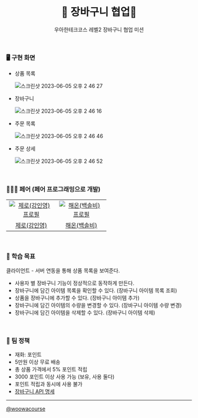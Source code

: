 <h1 align="middle">🛒 장바구니 협업🛒</h1>
<p align="middle">우아한테크코스 레벨2 장바구니 협업 미션</p>

<br>

### 🖥 구현 화면

- 상품 목록

  <img  alt="스크린샷 2023-06-05 오후 2 46 27" src="https://github.com/hae-on/woowacourse/assets/80464961/479f3598-961a-46e3-bce9-dedc1b0630ee">

- 장바구니

  <img  alt="스크린샷 2023-06-05 오후 2 46 16" src="https://github.com/hae-on/woowacourse/assets/80464961/37fd9d55-c119-4734-9aee-e28f61e37fe0">

- 주문 목록

  <img  alt="스크린샷 2023-06-05 오후 2 46 46" src="https://github.com/hae-on/woowacourse/assets/80464961/e82511ea-37d6-4863-b471-2aed52de0f6e">

- 주문 상세

  <img  alt="스크린샷 2023-06-05 오후 2 46 52" src="https://github.com/hae-on/woowacourse/assets/80464961/da91e80e-d02a-467d-ba76-693794762336">

<br />

### 🧑‍🤝‍🧑 페어 (페어 프로그래밍으로 개발)

<table>
  <tr>
    <td align="center" width="120px">
      <a href="https://github.com/inyeong-kang" target="_blank">
        <img src="https://avatars.githubusercontent.com/u/81199414?v=4" alt="제로(강인영) 프로필" />
      </a>
    </td>
    <td align="center" width="120px">
      <a href="https://github.com/hae-on" target="_blank">
        <img src="https://avatars.githubusercontent.com/u/80464961?v=4" alt="해온(백솔비) 프로필" />
      </a>
    </td>
  </tr>
  <tr>
    <td align="center">
      <a href="https://github.com/inyeong-kang" target="_blank">
      제로(강인영)
      </a>
    </td>
    <td align="center">
      <a href="https://github.com/hae-on" target="_blank">
        해온(백솔비)
      </a>
    </td>
  </tr>
</table>

<br>

### 📍 학습 목표

클라이언트 - 서버 연동을 통해 상품 목록을 보여준다.

- 사용자 별 장바구니 기능이 정상적으로 동작하게 만든다.
- 장바구니에 담긴 아이템 목록을 확인할 수 있다. (장바구니 아이템 목록 조회)
- 상품을 장바구니에 추가할 수 있다. (장바구니 아이템 추가)
- 장바구니에 담긴 아이템의 수량을 변경할 수 있다. (장바구니 아이템 수량 변경)
- 장바구니에 담긴 아이템을 삭제할 수 있다. (장바구니 아이템 삭제)

<br>

### 📝 팀 정책

- 재화: 포인트
- 5만원 이상 무료 배송
- 총 상품 가격에서 5% 포인트 적립
- 3000 포인트 이상 사용 가능 (보유, 사용 둘다)
- 포인트 적립과 동시에 사용 불가
- [장바구니 API 명세](https://stealth-conifer-dd4.notion.site/API-2e2284116c9f40479c3699f304e6b8ad)

---

<a href="https://github.com/woowacourse">@woowacourse</a>
